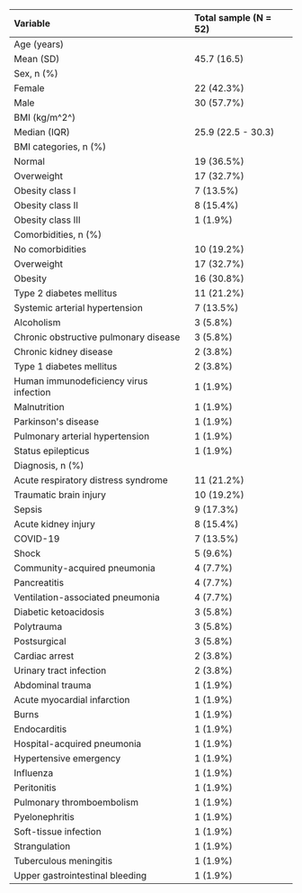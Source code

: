 | Variable                                   | Total sample (N = 52) |
|:-------------------------------------------|:----------------------|
| Age (years)                                |                       |
|  Mean (SD)                                 | 45.7 (16.5)           |
| Sex, n (%)                                 |                       |
|  Female                                    | 22 (42.3%)            |
|  Male                                      | 30 (57.7%)            |
| BMI (kg/m^2^)                              |                       |
|  Median (IQR)                              | 25.9 (22.5 - 30.3)    |
| BMI categories, n (%)                      |                       |
|  Normal                                    | 19 (36.5%)            |
|  Overweight                                | 17 (32.7%)            |
|  Obesity class I                           | 7 (13.5%)             |
|  Obesity class II                          | 8 (15.4%)             |
|  Obesity class III                         | 1 (1.9%)              |
| Comorbidities, n (%)                       |                       |
|  No comorbidities                          | 10 (19.2%)            |
|  Overweight                                | 17 (32.7%)            |
|  Obesity                                   | 16 (30.8%)            |
|  Type 2 diabetes mellitus                  | 11 (21.2%)            |
|  Systemic arterial hypertension            | 7 (13.5%)             |
|  Alcoholism                                | 3 (5.8%)              |
|  Chronic obstructive pulmonary disease     | 3 (5.8%)              |
|  Chronic kidney disease                    | 2 (3.8%)              |
|  Type 1 diabetes mellitus                  | 2 (3.8%)              |
|  Human immunodeficiency virus infection    | 1 (1.9%)              |
|  Malnutrition                              | 1 (1.9%)              |
|  Parkinson's disease                       | 1 (1.9%)              |
|  Pulmonary arterial hypertension           | 1 (1.9%)              |
|  Status epilepticus                        | 1 (1.9%)              |
| Diagnosis, n (%)                           |                       |
|  Acute respiratory distress syndrome       | 11 (21.2%)            |
|  Traumatic brain injury                    | 10 (19.2%)            |
|  Sepsis                                    | 9 (17.3%)             |
|  Acute kidney injury                       | 8 (15.4%)             |
|  COVID-19                                  | 7 (13.5%)             |
|  Shock                                     | 5 (9.6%)              |
|  Community-acquired pneumonia              | 4 (7.7%)              |
|  Pancreatitis                              | 4 (7.7%)              |
|  Ventilation-associated pneumonia          | 4 (7.7%)              |
|  Diabetic ketoacidosis                     | 3 (5.8%)              |
|  Polytrauma                                | 3 (5.8%)              |
|  Postsurgical                              | 3 (5.8%)              |
|  Cardiac arrest                            | 2 (3.8%)              |
|  Urinary tract infection                   | 2 (3.8%)              |
|  Abdominal trauma                          | 1 (1.9%)              |
|  Acute myocardial infarction               | 1 (1.9%)              |
|  Burns                                     | 1 (1.9%)              |
|  Endocarditis                              | 1 (1.9%)              |
|  Hospital-acquired pneumonia               | 1 (1.9%)              |
|  Hypertensive emergency                    | 1 (1.9%)              |
|  Influenza                                 | 1 (1.9%)              |
|  Peritonitis                               | 1 (1.9%)              |
|  Pulmonary thromboembolism                 | 1 (1.9%)              |
|  Pyelonephritis                            | 1 (1.9%)              |
|  Soft-tissue infection                     | 1 (1.9%)              |
|  Strangulation                             | 1 (1.9%)              |
|  Tuberculous meningitis                    | 1 (1.9%)              |
|  Upper gastrointestinal bleeding           | 1 (1.9%)              |
